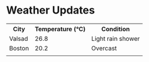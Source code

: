 # Weather Updates

<!-- WEATHER-UPDATE-START -->
<table><tr><th>City</th><th>Temperature (°C)</th><th>Condition</th></tr><tr><td>Valsad</td><td>26.8</td><td>Light rain shower</td></tr><tr><td>Boston</td><td>20.2</td><td>Overcast</td></tr><tr><td></td><td></td><td></td></tr></table>
<!-- WEATHER-UPDATE-END -->
